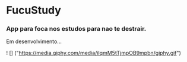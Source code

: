 # FucuStudy
<h3>App para foca nos estudos para nao te destrair.</h3>
<p>
  <a align="center">Em desenvolvimento...</a>
</p>

! [] ("https://media.giphy.com/media/iIqmM5tTjmpOB9mpbn/giphy.gif")
